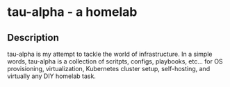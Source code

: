 # tau-alpha - a homelab

## Description
tau-alpha is my attempt to tackle the world of infrastructure. In a simple words, tau-alpha is a collection of scritpts, configs, playbooks, etc...
for OS provisioning, virtualization, Kubernetes cluster setup, self-hosting, and virtually any DIY homelab task.
